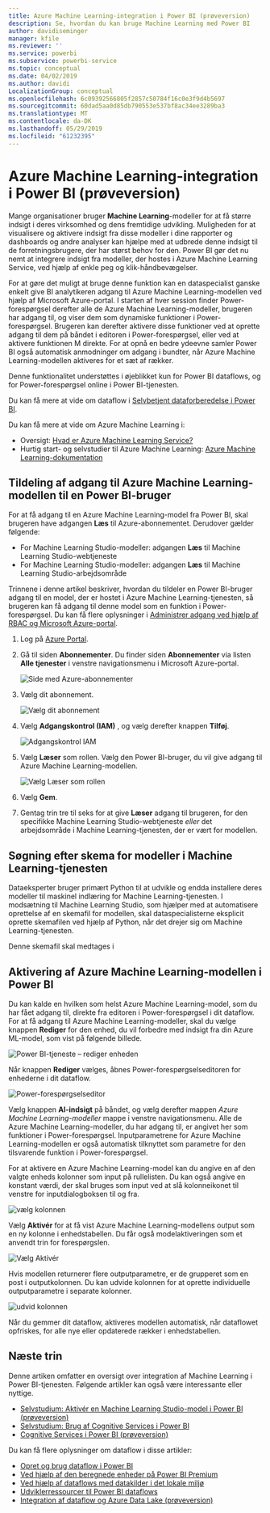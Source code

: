 ```yaml
---
title: Azure Machine Learning-integration i Power BI (prøveversion)
description: Se, hvordan du kan bruge Machine Learning med Power BI
author: davidiseminger
manager: kfile
ms.reviewer: ''
ms.service: powerbi
ms.subservice: powerbi-service
ms.topic: conceptual
ms.date: 04/02/2019
ms.author: davidi
LocalizationGroup: conceptual
ms.openlocfilehash: 6c09392566805f2857c50784f16c0e3f9d4b5697
ms.sourcegitcommit: 60dad5aa0d85db790553e537bf8ac34ee3289ba3
ms.translationtype: MT
ms.contentlocale: da-DK
ms.lasthandoff: 05/29/2019
ms.locfileid: "61232395"
---
```

# <a name="azure-machine-learning-integration-in-power-bi-preview"></a>Azure Machine Learning-integration i Power BI (prøveversion)

Mange organisationer bruger **Machine Learning**-modeller for at få større indsigt i deres virksomhed og dens fremtidige udvikling. Muligheden for at visualisere og aktivere indsigt fra disse modeller i dine rapporter og dashboards og andre analyser kan hjælpe med at udbrede denne indsigt til de forretningsbrugere, der har størst behov for den.  Power BI gør det nu nemt at integrere indsigt fra modeller, der hostes i Azure Machine Learning Service, ved hjælp af enkle peg og klik-håndbevægelser.

For at gøre det muligt at bruge denne funktion kan en dataspecialist ganske enkelt give BI analytikeren adgang til Azure Machine Learning-modellen ved hjælp af Microsoft Azure-portal.  I starten af hver session finder Power-forespørgsel derefter alle de Azure Machine Learning-modeller, brugeren har adgang til, og viser dem som dynamiske funktioner i Power-forespørgsel.  Brugeren kan derefter aktivere disse funktioner ved at oprette adgang til dem på båndet i editoren i Power-forespørgsel, eller ved at aktivere funktionen M direkte. For at opnå en bedre ydeevne samler Power BI også automatisk anmodninger om adgang i bundter, når Azure Machine Learning-modellen aktiveres for et sæt af rækker.

Denne funktionalitet understøttes i øjeblikket kun for Power BI dataflows, og for Power-forespørgsel online i Power BI-tjenesten.

Du kan få mere at vide om dataflow i [Selvbetjent dataforberedelse i Power BI](service-dataflows-overview.md).

Du kan få mere at vide om Azure Machine Learning i:

- Oversigt:  [Hvad er Azure Machine Learning Service?](https://docs.microsoft.com/azure/machine-learning/service/overview-what-is-azure-ml)
- Hurtig start- og selvstudier til Azure Machine Learning:  [Azure Machine Learning-dokumentation](https://docs.microsoft.com/azure/machine-learning/)

## <a name="granting-access-to-the-azure-ml-model-to-a-power-bi-user"></a>Tildeling af adgang til Azure Machine Learning-modellen til en Power BI-bruger

For at få adgang til en Azure Machine Learning-model fra Power BI, skal brugeren have adgangen **Læs** til Azure-abonnementet.  Derudover gælder følgende:

- For Machine Learning Studio-modeller: adgangen **Læs** til Machine Learning Studio-webtjeneste
- For Machine Learning Studio-modeller: adgangen **Læs** til Machine Learning Studio-arbejdsområde

Trinnene i denne artikel beskriver, hvordan du tildeler en Power BI-bruger adgang til en model, der er hostet i Azure Machine Learning-tjenesten, så brugeren kan få adgang til denne model som en funktion i Power-forespørgsel.  Du kan få flere oplysninger i [Administrer adgang ved hjælp af RBAC og Microsoft Azure-portal](https://docs.microsoft.com/azure/role-based-access-control/role-assignments-portal).

1. Log på [Azure Portal](https://portal.azure.com).

2. Gå til siden **Abonnementer**. Du finder siden **Abonnementer** via listen **Alle tjenester** i venstre navigationsmenu i Microsoft Azure-portal.

    ![Side med Azure-abonnementer](media/service-machine-learning-integration/machine-learning-integration_01.png)

3. Vælg dit abonnement.

    ![Vælg dit abonnement](media/service-machine-learning-integration/machine-learning-integration_02.png)

4. Vælg **Adgangskontrol (IAM)** , og vælg derefter knappen **Tilføj**.

    ![Adgangskontrol IAM](media/service-machine-learning-integration/machine-learning-integration_03.png)

5. Vælg **Læser** som rollen. Vælg den Power BI-bruger, du vil give adgang til Azure Machine Learning-modellen.

    ![Vælg Læser som rollen](media/service-machine-learning-integration/machine-learning-integration_04.png)

6. Vælg **Gem**.

7. Gentag trin tre til seks for at give **Læser** adgang til brugeren, for den specifikke Machine Learning Studio-webtjeneste *eller* det arbejdsområde i Machine Learning-tjenesten, der er vært for modellen.


## <a name="schema-discovery-for-machine-learning-service-models"></a>Søgning efter skema for modeller i Machine Learning-tjenesten

Dataeksperter bruger primært Python til at udvikle og endda installere deres modeller til maskinel indlæring for Machine Learning-tjenesten.  I modsætning til Machine Learning Studio, som hjælper med at automatisere oprettelse af en skemafil for modellen, skal dataspecialisterne eksplicit oprette skemafilen ved hjælp af Python, når det drejer sig om Machine Learning-tjenesten.

Denne skemafil skal medtages i

## <a name="invoking-the-azure-ml-model-in-power-bi"></a>Aktivering af Azure Machine Learning-modellen i Power BI

Du kan kalde en hvilken som helst Azure Machine Learning-model, som du har fået adgang til, direkte fra editoren i Power-forespørgsel i dit dataflow. For at få adgang til Azure Machine Learning-modeller, skal du vælge knappen **Rediger** for den enhed, du vil forbedre med indsigt fra din Azure ML-model, som vist på følgende billede.

![Power BI-tjeneste – rediger enheden](media/service-machine-learning-integration/machine-learning-integration_05.png)

Når knappen **Rediger** vælges, åbnes Power-forespørgselseditoren for enhederne i dit dataflow.

![Power-forespørgselseditor](media/service-machine-learning-integration/machine-learning-integration_06.png)

Vælg knappen **AI-indsigt** på båndet, og vælg derefter mappen _Azure Machine Learning-modeller_ mappe i venstre navigationsmenu. Alle de Azure Machine Learning-modeller, du har adgang til, er angivet her som funktioner i Power-forespørgsel. Inputparametrene for Azure Machine Learning-modellen er også automatisk tilknyttet som parametre for den tilsvarende funktion i Power-forespørgsel.

For at aktivere en Azure Machine Learning-model kan du angive en af den valgte enheds kolonner som input på rullelisten. Du kan også angive en konstant værdi, der skal bruges som input ved at slå kolonneikonet til venstre for inputdialogboksen til og fra.

![vælg kolonnen](media/service-machine-learning-integration/machine-learning-integration_07.png)

Vælg **Aktivér** for at få vist Azure Machine Learning-modellens output som en ny kolonne i enhedstabellen. Du får også modelaktiveringen som et anvendt trin for forespørgslen.

![Vælg Aktivér](media/service-machine-learning-integration/machine-learning-integration_08.png)

Hvis modellen returnerer flere outputparametre, er de grupperet som en post i outputkolonnen. Du kan udvide kolonnen for at oprette individuelle outputparametre i separate kolonner.

![udvid kolonnen](media/service-machine-learning-integration/machine-learning-integration_09.png)

Når du gemmer dit dataflow, aktiveres modellen automatisk, når dataflowet opfriskes, for alle nye eller opdaterede rækker i enhedstabellen.

## <a name="next-steps"></a>Næste trin

Denne artiken omfatter en oversigt over integration af Machine Learning i Power BI-tjenesten. Følgende artikler kan også være interessante eller nyttige. 

* [Selvstudium: Aktivér en Machine Learning Studio-model i Power BI (prøveversion)](service-tutorial-invoke-machine-learning-model.md)
* [Selvstudium: Brug af Cognitive Services i Power BI](service-tutorial-use-cognitive-services.md)
* [Cognitive Services i Power BI (prøveversion)](service-cognitive-services.md)

Du kan få flere oplysninger om dataflow i disse artikler:
* [Opret og brug dataflow i Power BI](service-dataflows-create-use.md)
* [Ved hjælp af den beregnede enheder på Power BI Premium](service-dataflows-computed-entities-premium.md)
* [Ved hjælp af dataflows med datakilder i det lokale miljø](service-dataflows-on-premises-gateways.md)
* [Udviklerressourcer til Power BI dataflows](service-dataflows-developer-resources.md)
* [Integration af dataflow og Azure Data Lake (prøveversion)](service-dataflows-azure-data-lake-integration.md)


